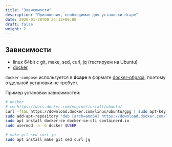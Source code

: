```yaml
---
title: "Зависимости"
description: "Приложения, необходимые для установки dcape"
date: 2020-01-28T00:34:13+09:00
draft: false
weight: 2
---
```


## Зависимости

* linux 64bit с git, make, sed, curl, jq (тестируем на Ubuntu)
* [docker](http://docker.io)

`docker-compose` используется в **dcape** в формате [docker-образа](https://hub.docker.com/r/docker/compose/), поэтому отдельной установки не требует.

Пример установки зависимостей:

```bash
# docker
# см https://docs.docker.com/engine/install/ubuntu/
curl -fsSL https://download.docker.com/linux/ubuntu/gpg | sudo apt-key add -
sudo add-apt-repository "deb [arch=amd64] https://download.docker.com/linux/ubuntu $(lsb_release -cs) stable"
sudo apt install docker-ce docker-ce-cli containerd.io
sudo usermod -a -G docker $USER

# make git sed curl jq
sudo apt install make git sed curl jq
```

